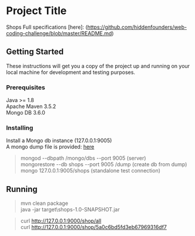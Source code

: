 # Project Title
Shops
Full specifications [here]: (https://github.com/hiddenfounders/web-coding-challenge/blob/master/README.md)

## Getting Started

These instructions will get you a copy of the project up and running on your local machine for development and testing purposes.

### Prerequisites

Java >= 1.8  
Apache Maven 3.5.2  
Mongo DB 3.6.0  


### Installing
Install a Mongo db instance (127.0.0.1:9005)  
A mongo dump file is provided: [here](https://github.com/hiddenfounders/web-coding-challenge/blob/master/dump-shops.zip)

> mongod --dbpath /mongo/dbs  --port 9005             (server)  
> mongorestore  --db shops  --port 9005  /dump         (create db from dump)  
> mongo 127.0.0.1:9005/shops                           (standalone test connection)  

## Running
> mvn clean package  
> java -jar target\shops-1.0-SNAPSHOT.jar  

> curl http://127.0.0.1:9000/shop/all  
> curl http://127.0.0.1:9000/shop/5a0c6bd5fd3eb67969316df7  
